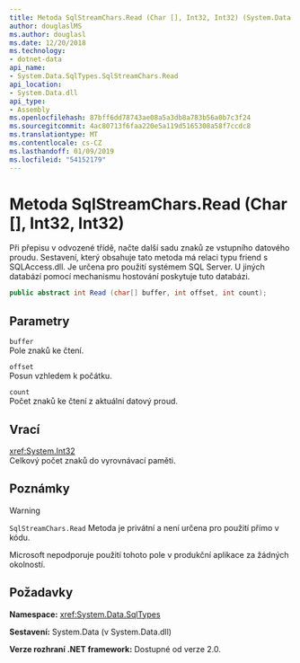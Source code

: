 ```yaml
---
title: Metoda SqlStreamChars.Read (Char [], Int32, Int32) (System.Data.SqlTypes)
author: douglaslMS
ms.author: douglasl
ms.date: 12/20/2018
ms.technology:
- dotnet-data
api_name:
- System.Data.SqlTypes.SqlStreamChars.Read
api_location:
- System.Data.dll
api_type:
- Assembly
ms.openlocfilehash: 87bff6dd78743ae08a5a3db8a783b56a0b7c3f24
ms.sourcegitcommit: 4ac80713f6faa220e5a119d5165308a58f7ccdc8
ms.translationtype: MT
ms.contentlocale: cs-CZ
ms.lasthandoff: 01/09/2019
ms.locfileid: "54152179"
---
```

# <a name="sqlstreamcharsreadchar-int32-int32-method"></a>Metoda SqlStreamChars.Read (Char [], Int32, Int32)

Při přepisu v odvozené třídě, načte další sadu znaků ze vstupního datového proudu. Sestavení, který obsahuje tato metoda má relaci typu friend s SQLAccess.dll. Je určena pro použití systémem SQL Server. U jiných databází pomocí mechanismu hostování poskytuje tuto databázi.

```csharp
public abstract int Read (char[] buffer, int offset, int count);
```

## <a name="parameters"></a>Parametry

`buffer`\
Pole znaků ke čtení.

`offset`\
Posun vzhledem k počátku.

`count`\
Počet znaků ke čtení z aktuální datový proud.

## <a name="returns"></a>Vrací

<xref:System.Int32>\
Celkový počet znaků do vyrovnávací paměti.

## <a name="remarks"></a>Poznámky

> [!WARNING]
> `SqlStreamChars.Read` Metoda je privátní a není určena pro použití přímo v kódu.
>
> Microsoft nepodporuje použití tohoto pole v produkční aplikace za žádných okolností.

## <a name="requirements"></a>Požadavky

**Namespace:** <xref:System.Data.SqlTypes>

**Sestavení:** System.Data (v System.Data.dll)

**Verze rozhraní .NET framework:** Dostupné od verze 2.0.